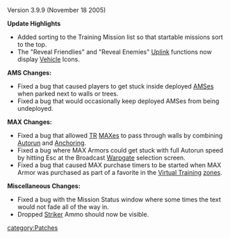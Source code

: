 Version 3.9.9 (November 18 2005)

**Update Highlights**

- Added sorting to the Training Mission list so that startable
  missions sort to the top.
- The "Reveal Friendlies" and "Reveal Enemies"
  [Uplink](../weapons/Command_Uplink_Device.md) functions now display
  [Vehicle](../vehicles/Vehicle.md) Icons.

**AMS Changes:**

- Fixed a bug that caused players to get stuck inside deployed
  [AMSes](../vehicles/Advanced_Mobile_Station.md) when parked next to walls or trees.
- Fixed a bug that would occasionally keep deployed AMSes from being
  undeployed.

**MAX Changes:**

- Fixed a bug that allowed [TR](../etc/Terran_Republic.md)
  [MAXes](../Mechanized_Armored_Exo-Suit.md) to pass through
  walls by combining [Autorun](../terminology/Autorun.md) and
  [Anchoring](../terminology/Anchoring.md).
- Fixed a bug where MAX Armors could get stuck with full Autorun speed
  by hitting Esc at the Broadcast [Warpgate](../locations/Warpgate.md)
  selection screen.
- Fixed a bug that caused MAX purchase timers to be started when MAX
  Armor was purchased as part of a favorite in the [Virtual
  Training](../locations/VR_Training.md) [zones](../terminology/Zone.md).

**Miscellaneous Changes:**

- Fixed a bug with the Mission Status window where some times the text
  would not fade all of the way in.
- Dropped [Striker](../weapons/Striker.md) Ammo should now be visible.

[category:Patches](category:Patches.md)
